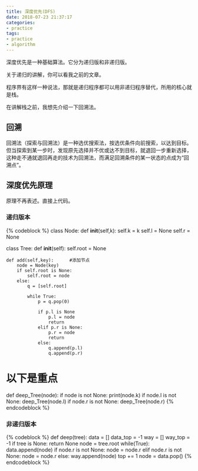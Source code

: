 ```yaml
---
title: 深度优先(DFS)
date: 2018-07-23 21:37:17
categories:
- practice
tags:
- practice
- algorithm
---
```

深度优先是一种基础算法。它分为递归版和非递归版。

关于递归的讲解，你可以看我之前的文章。

[]()

<!-- more -->

程序界有这样一种说法，那就是递归程序都可以用非递归程序替代，所用的核心就是栈。

在讲解栈之前，我想先介绍一下回溯法。

## 回溯

回溯法（探索与回溯法）是一种选优搜索法，按选优条件向前搜索，以达到目标。但当探索到某一步时，发现原先选择并不优或达不到目标，就退回一步重新选择，这种走不通就退回再走的技术为回溯法，而满足回溯条件的某一状态的点成为“回溯点”。

## 深度优先原理

原理不再表述。直接上代码。

### 递归版本
{% codeblock %}
class Node:
	def __init__(self,k):
		self.k = k
		self.l = None
		self.r = None

class Tree:
	def __init__(self):
		self.root = None

	def add(self,key):		#添加节点
		node = Node(key)
		if self.root is None:
			self.root = node
		else:
			q = [self.root]
			
			while True:
				p = q.pop(0)

				if p.l is None
					p.l = node
					return
				elif p.r is None:
					p.r = node
					return
				else:
					q.append(p.l)
					q.append(p.r)
# 以下是重点
def deep_Tree(node):
	if node is not None:
		print(node.k)
		if node.l is not None:
			deep_Tree(node.l)
		if node.r is not None:
			deep_Tree(node.r)
{% endcodeblock %}

### 非递归版本

{% codeblock %}
def deep(tree):
	data = []
	data_top = -1
	way = []
	way_top = -1
	if tree is None:
		return None
	node = tree.root
	while(True):
		data.append(node)
		if node.r is not None:
			node = node.r
		elif node.r is not None:
			node = node.r
		else:
			way.append(node)
			top += 1
			node = data.pop()
{% endcodeblock %}